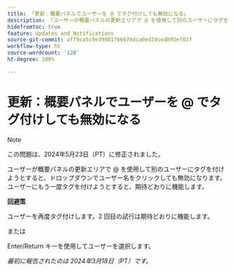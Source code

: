 ```yaml
---
title: 「更新：概要パネルでユーザーを @ でタグ付けしても無効になる」
description: 「ユーザーが概要パネルの更新エリアで @ を使用して別のユーザーにタグを付けようとすると、ドロップダウンでユーザー名をクリックしても無効になります。ユーザーにもう一度タグを付けようとすると、期待どおりに機能します。」
hidefromtoc: true
feature: Updates and Notifications
source-git-commit: aff9ca5c9e39d017b6676dca0ed19cedb92ef02f
workflow-type: ht
source-wordcount: '128'
ht-degree: 100%

---
```



# 更新：概要パネルでユーザーを @ でタグ付けしても無効になる

>[!NOTE]
>
>この問題は、2024年5月23日（PT）に修正されました。

ユーザーが概要パネルの更新エリアで @ を使用して別のユーザーにタグを付けようとすると、ドロップダウンでユーザー名をクリックしても無効になります。ユーザーにもう一度タグを付けようとすると、期待どおりに機能します。

**回避策**

ユーザーを再度タグ付けします。2 回目の試行は期待どおりに機能します。

または

Enter/Return キーを使用してユーザーを選択します。

_最初に報告されたのは 2024年3月18日（PT）です。_


